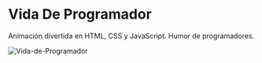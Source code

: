 # Vida De Programador
Animación divertida en HTML, CSS y JavaScript. Humor de programadores. 


![Vida-de-Programador](https://user-images.githubusercontent.com/103806440/234438756-3e76cd66-41e5-4f8c-a517-c39920dafef9.png)
